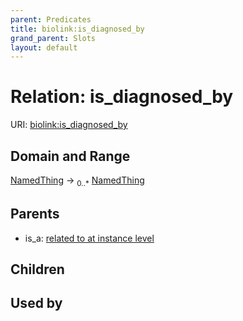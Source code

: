 ```yaml
---
parent: Predicates
title: biolink:is_diagnosed_by
grand_parent: Slots
layout: default
---
```


# Relation: is_diagnosed_by




URI: [biolink:is_diagnosed_by](https://w3id.org/biolink/vocab/is_diagnosed_by)

## Domain and Range

[NamedThing](NamedThing.md) ->  <sub>0..\*</sub> [NamedThing](NamedThing.md)

## Parents

 *  is_a: [related to at instance level](related_to_at_instance_level.md)

## Children


## Used by

